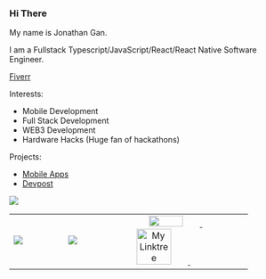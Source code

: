 ### Hi There

My name is Jonathan Gan.

I am a Fullstack Typescript/JavaScript/React/React Native Software Engineer.

[Fiverr](https://business.fiverr.com/freelancers/cryptocurrensea?public_mode=true)

Interests:
- Mobile Development
- Full Stack Development
- WEB3 Development
- Hardware Hacks (Huge fan of hackathons)

Projects:
- [Mobile Apps](https://expo.dev/@jongan69)
- [Devpost](https://devpost.com/jongan69?ref_content=user-portfolio&ref_feature=portfolio&ref_medium=global-nav)

<table width="100%"  height="80%" border="0" cellpadding="0" cellspacing="0">
   <tr>
      <img src="https://activity-graph.herokuapp.com/graph?username=jongan69&theme=react-dark"/>
  </tr>
   
  <tr>
    <td align="center">
      <img src="https://github-readme-stats.vercel.app/api/top-langs/?username=jongan69&hide=python,html,shell,css,makefile&layout=compact"  />      
      <span>&nbsp;&nbsp;&nbsp;&nbsp;&nbsp;&nbsp;&nbsp;&nbsp;</span>
      <span>&nbsp;&nbsp;&nbsp;&nbsp;&nbsp;&nbsp;&nbsp;&nbsp;</span>
      <img src="https://github-readme-stats.vercel.app/api?username=jongan69&show_icons=true&theme=dracula" />
        <span>&nbsp;&nbsp;&nbsp;&nbsp;&nbsp;&nbsp;&nbsp;&nbsp;</span>
      <br> 
    </td>
    <td align="center"> 
      <a href="https://spotify-github-profile.vercel.app/api/view?uid=jonny2298&redirect=true">
      <img src="https://spotify-github-profile.vercel.app/api/view?uid=jonny2298&cover_image=true&theme=compact" width="50%"/>
      </a>
      <span>&nbsp;&nbsp;&nbsp;&nbsp;&nbsp;&nbsp;&nbsp;</span>  
      <a href="https://jongan69.github.io/linktree/">
      <img src="https://imgs.search.brave.com/bQbST9xiMrAUrpyZTWcI65i0HkEMA30_0LOlV5OYE3c/rs:fit:474:480:1/g:ce/aHR0cHM6Ly9tZWRp/YTIuZ2lwaHkuY29t/L21lZGlhL1dabU5T/VVM3MXVqM1cvZ2lw/aHkuZ2lm.gif" alt="My Linktree" width="50%"/>
       </a> 
       <span>&nbsp;&nbsp;&nbsp;&nbsp;&nbsp;&nbsp;&nbsp;&nbsp;</span>
       <span>&nbsp;&nbsp;&nbsp;&nbsp;&nbsp;&nbsp;&nbsp;&nbsp;</span>
       <br>
    </td>
  </tr>
</table>
